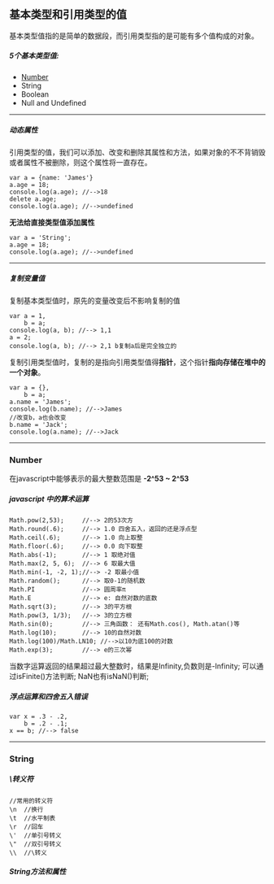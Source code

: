 ## 基本类型和引用类型的值
  基本类型值指的是简单的数据段，而引用类型指的是可能有多个值构成的对象。

##### 5个基本类型值:
- [Number](#Number)
- String
- Boolean
- Null and Undefined

---
##### 动态属性

引用类型的值，我们可以添加、改变和删除其属性和方法，如果对象的不不背销毁或者属性不被删除，则这个属性将一直存在。

```
var a = {name: 'James'}
a.age = 18;
console.log(a.age); //-->18
delete a.age;
console.log(a.age); //-->undefined
```
**无法给直接类型值添加属性**

```
var a = 'String';
a.age = 18;
console.log(a.age); //-->undefined
```

---

##### 复制变量值
复制基本类型值时，原先的变量改变后不影响复制的值

```
var a = 1,
    b = a;
console.log(a, b); //--> 1,1
a = 2;
console.log(a, b); //--> 2,1 b复制a后是完全独立的
```
复制引用类型值时，复制的是指向引用类型值得**指针**，这个指针**指向存储在堆中的一个对象**。

```
var a = {},
    b = a;
a.name = 'James';
console.log(b.name); //-->James
//改变b，a也会改变
b.name = 'Jack';
console.log(a.name); //-->Jack
```
---

### Number
在javascript中能够表示的最大整数范围是 **-2^53 ~ 2^53**
##### javascript 中的算术运算

```
Math.pow(2,53);     //--> 2的53次方
Math.round(.6);     //--> 1.0 四舍五入，返回的还是浮点型
Math.ceil(.6);      //--> 1.0 向上取整
Math.floor(.6);     //--> 0.0 向下取整
Math.abs(-1);       //--> 1 取绝对值
Math.max(2, 5, 6);  //--> 6 取最大值
Math.min(-1, -2, 1);//--> -2 取最小值
Math.random();      //--> 取0-1的随机数
Math.PI             //--> 圆周率π
Math.E              //--> e: 自然对数的底数
Math.sqrt(3);       //--> 3的平方根
Math.pow(3, 1/3);   //--> 3的立方根
Math.sin(0);        //--> 三角函数： 还有Math.cos(), Math.atan()等
Math.log(10);       //--> 10的自然对数
Math.log(100)/Math.LN10; //-->以10为底100的对数
Math.exp(3);        //--> e的三次幂

```
当数字运算返回的结果超过最大整数时，结果是Infinity,负数则是-Infinity;
可以通过isFinite()方法判断;
NaN也有isNaN()判断;

##### 浮点运算和四舍五入错误

```
var x = .3 - .2,
    b = .2 - .1;
x == b; //--> false

```

---
### String

##### \转义符
```
//常用的转义符
\n  //换行
\t  //水平制表
\r  //回车
\'  //单引号转义
\"  //双引号转义
\\  //\转义

```

##### String方法和属性
